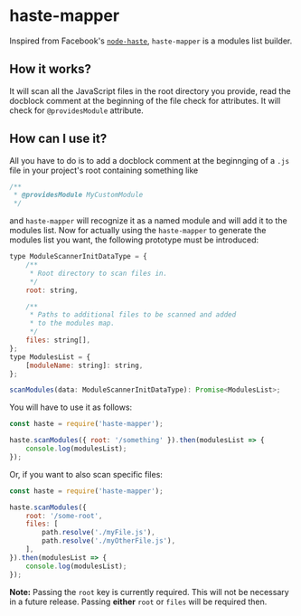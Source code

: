 # haste-mapper

Inspired from Facebook's [`node-haste`](https://github.com/facebookarchive/node-haste),
`haste-mapper` is a modules list builder.

## How it works?

It will scan all the JavaScript files in the root directory you provide, read the docblock
comment at the beginning of the file check for attributes. It will check for
`@providesModule` attribute.

## How can I use it?

All you have to do is to add a docblock comment at the beginnging of a `.js` file in your
project's root containing something like

```js
/**
 * @providesModule MyCustomModule
 */
```

and `haste-mapper` will recognize it as a named module and will add it to the modules list.
Now for actually using the `haste-mapper` to generate the modules list you want, the
following prototype must be introduced:

```js
type ModuleScannerInitDataType = {
    /**
     * Root directory to scan files in.
     */
    root: string,

    /**
     * Paths to additional files to be scanned and added
     * to the modules map.
     */
    files: string[],
};
type ModulesList = {
    [moduleName: string]: string,
};

scanModules(data: ModuleScannerInitDataType): Promise<ModulesList>;
```

You will have to use it as follows:

```js
const haste = require('haste-mapper');

haste.scanModules({ root: '/something' }).then(modulesList => {
    console.log(modulesList);
});
```

Or, if you want to also scan specific files:

```js
const haste = require('haste-mapper');

haste.scanModules({
    root: '/some-root',
    files: [
        path.resolve('./myFile.js'),
        path.resolve('./myOtherFile.js'),
    ],
}).then(modulesList => {
    console.log(modulesList);
});
```

**Note:** Passing the `root` key is currently required. This will not be necessary in a future
release. Passing **either** `root` or `files` will be required then.
